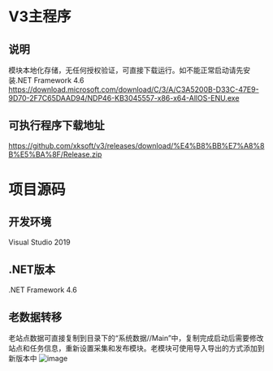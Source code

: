 # V3主程序
## 说明
模块本地化存储，无任何授权验证，可直接下载运行。如不能正常启动请先安装.NET Framework 4.6
https://download.microsoft.com/download/C/3/A/C3A5200B-D33C-47E9-9D70-2F7C65DAAD94/NDP46-KB3045557-x86-x64-AllOS-ENU.exe
## 可执行程序下载地址
https://github.com/xksoft/v3/releases/download/%E4%B8%BB%E7%A8%8B%E5%BA%8F/Release.zip

# 项目源码
## 开发环境
Visual Studio 2019
## .NET版本
.NET Framework 4.6
## 老数据转移
老站点数据可直接复制到目录下的“系统数据//Main”中，复制完成启动后需要修改站点和任务信息，重新设置采集和发布模块。老模块可使用导入导出的方式添加到新版本中
![image](https://user-images.githubusercontent.com/24860541/138664082-b62aa07b-fa20-4e73-8761-6ec62a349e9b.png)
